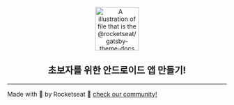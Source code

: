 <p align="center">
  <img src="https://rocketseat-cdn.s3-sa-east-1.amazonaws.com/theme-docs.svg" alt="A illustration of file that is the @rocketseat/gatsby-theme-docs logo" width="100">
</p>

<h2 align="center">
  초보자를 위한 안드로이드 앱 만들기!
</h2>

---

Made with 💜 by Rocketseat :wave: [check our community!](https://discordapp.com/invite/gCRAFhc)
